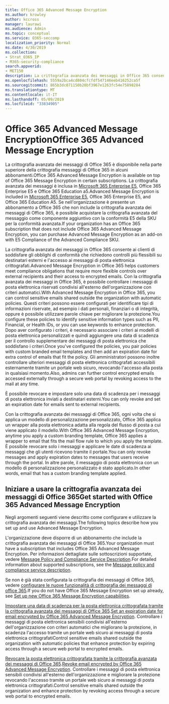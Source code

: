 ```yaml
---
title: Office 365 Advanced Message Encryption
ms.author: krowley
author: kccross
manager: laurawi
ms.audience: Admin
ms.topic: conceptual
ms.service: O365-seccomp
localization_priority: Normal
ms.date: 4/30/2019
ms.collection:
- Strat_O365_IP
- M365-security-compliance
search.appverid:
- MET150
description: La crittografia avanzata dei messaggi in Office 365 consente alle organizzazioni di soddisfare gli obblighi di conformità abilitando gli amministratori a scadere e revocare l'accesso tramite un portale Web di Office 365 ai messaggi di posta elettronica crittografati.
ms.openlocfilehash: 5559a2bca4cd804cfcfdf547146eeb416252ca5f
ms.sourcegitcommit: 865b3dc071150b20bf3967e1263fc54e75898284
ms.translationtype: MT
ms.contentlocale: it-IT
ms.lasthandoff: 05/09/2019
ms.locfileid: "33834905"
---
```

# <a name="office-365-advanced-message-encryption"></a><span data-ttu-id="73ca3-103">Office 365 Advanced Message Encryption</span><span class="sxs-lookup"><span data-stu-id="73ca3-103">Office 365 Advanced Message Encryption</span></span>

<span data-ttu-id="73ca3-104">La crittografia avanzata dei messaggi di Office 365 è disponibile nella parte superiore della crittografia messaggi di Office 365 in alcuni abbonamenti.</span><span class="sxs-lookup"><span data-stu-id="73ca3-104">Office 365 Advanced Message Encryption is available on top of Office 365 Message Encryption in certain subscriptions.</span></span> <span data-ttu-id="73ca3-105">La crittografia avanzata dei messaggi è inclusa in [Microsoft 365 Enterprise E5](https://www.microsoft.com/microsoft-365/enterprise/home), Office 365 Enterprise E5 e Office 365 Education a5.</span><span class="sxs-lookup"><span data-stu-id="73ca3-105">Advanced Message Encryption is included in [Microsoft 365 Enterprise E5](https://www.microsoft.com/microsoft-365/enterprise/home), Office 365 Enterprise E5, and Office 365 Education A5.</span></span> <span data-ttu-id="73ca3-106">Se nell'organizzazione è presente un abbonamento a Office 365 che non include la crittografia avanzata dei messaggi di Office 365, è possibile acquistare la crittografia avanzata del messaggio come componente aggiuntivo con la conformità E5 della SKU per la conformità avanzata.</span><span class="sxs-lookup"><span data-stu-id="73ca3-106">If your organization has an Office 365 subscription that does not include Office 365 Advanced Message Encryption, you can purchase Advanced Message Encryption as an add-on with E5 Compliance of the Advanced Compliance SKU.</span></span>

<span data-ttu-id="73ca3-107">La crittografia avanzata dei messaggi in Office 365 consente ai clienti di soddisfare gli obblighi di conformità che richiedono controlli più flessibili su destinatari esterni e l'accesso ai messaggi di posta elettronica crittografati.</span><span class="sxs-lookup"><span data-stu-id="73ca3-107">Advanced Message Encryption in Office 365 helps customers meet compliance obligations that require more flexible controls over external recipients and their access to encrypted emails.</span></span> <span data-ttu-id="73ca3-108">Con la crittografia avanzata dei messaggi in Office 365, è possibile controllare i messaggi di posta elettronica riservati condivisi all'esterno dell'organizzazione con criteri automatici.</span><span class="sxs-lookup"><span data-stu-id="73ca3-108">With Advanced Message Encryption in Office 365, you can control sensitive emails shared outside the organization with automatic policies.</span></span> <span data-ttu-id="73ca3-109">Questi criteri possono essere configurati per identificare tipi di informazioni riservate, ad esempio i dati personali, finanziari o di integrità, oppure è possibile utilizzare parole chiave per migliorare la protezione.</span><span class="sxs-lookup"><span data-stu-id="73ca3-109">You configure these policies to identify sensitive information types such as PII, Financial, or Health IDs, or you can use keywords to enhance protection.</span></span> <span data-ttu-id="73ca3-110">Dopo aver configurato i criteri, è necessario associare i criteri ai modelli di posta elettronica personalizzati e quindi aggiungere una data di scadenza per il controllo supplementare dei messaggi di posta elettronica che soddisfano i criteri.</span><span class="sxs-lookup"><span data-stu-id="73ca3-110">Once you've configured the policies, you pair policies with custom branded email templates and then add an expiration date for extra control of emails that fit the policy.</span></span> <span data-ttu-id="73ca3-111">Gli amministratori possono inoltre controllare ulteriori messaggi di posta elettronica crittografati accessibili esternamente tramite un portale web sicuro, revocando l'accesso alla posta in qualsiasi momento.</span><span class="sxs-lookup"><span data-stu-id="73ca3-111">Also, admins can further control encrypted emails accessed externally through a secure web portal by revoking access to the mail at any time.</span></span>

<span data-ttu-id="73ca3-112">È possibile revocare e impostare solo una data di scadenza per i messaggi di posta elettronica inviati a destinatari esterni.</span><span class="sxs-lookup"><span data-stu-id="73ca3-112">You can only revoke and set an expiration date for emails sent to external recipients.</span></span>

<span data-ttu-id="73ca3-113">Con la crittografia avanzata dei messaggi di Office 365, ogni volta che si applica un modello di personalizzazione personalizzato, Office 365 applica un wrapper alla posta elettronica adatta alla regola del flusso di posta a cui viene applicato il modello.</span><span class="sxs-lookup"><span data-stu-id="73ca3-113">With Office 365 Advanced Message Encryption, anytime you apply a custom branding template, Office 365 applies a wrapper to email that fits the mail flow rule to which you apply the template.</span></span> <span data-ttu-id="73ca3-114">È possibile revocare solo i messaggi e applicare le date di scadenza ai messaggi che gli utenti ricevono tramite il portale.</span><span class="sxs-lookup"><span data-stu-id="73ca3-114">You can only revoke messages and apply expiration dates to messages that users receive through the portal.</span></span> <span data-ttu-id="73ca3-115">In altre parole, il messaggio di posta elettronica con un modello di personalizzazione personalizzato è stato applicato.</span><span class="sxs-lookup"><span data-stu-id="73ca3-115">In other words, email that has a custom branding template applied.</span></span>

## <a name="get-started-with-office-365-advanced-message-encryption"></a><span data-ttu-id="73ca3-116">Iniziare a usare la crittografia avanzata dei messaggi di Office 365</span><span class="sxs-lookup"><span data-stu-id="73ca3-116">Get started with Office 365 Advanced Message Encryption</span></span>

<span data-ttu-id="73ca3-117">Negli argomenti seguenti viene descritto come configurare e utilizzare la crittografia avanzata dei messaggi.</span><span class="sxs-lookup"><span data-stu-id="73ca3-117">The following topics describe how you set up and use Advanced Message Encryption.</span></span>

<span data-ttu-id="73ca3-118">L'organizzazione deve disporre di un abbonamento che include la crittografia avanzata dei messaggi di Office 365.</span><span class="sxs-lookup"><span data-stu-id="73ca3-118">Your organization must have a subscription that includes Office 365 Advanced Message Encryption.</span></span> <span data-ttu-id="73ca3-119">Per informazioni dettagliate sulle sottoscrizioni supportate, vedere [Message Policy and Compliance Service Description](https://docs.microsoft.com/en-us/office365/servicedescriptions/exchange-online-service-description/message-policy-and-compliance).</span><span class="sxs-lookup"><span data-stu-id="73ca3-119">For detailed information about supported subscriptions, see the [Message policy and compliance service description](https://docs.microsoft.com/en-us/office365/servicedescriptions/exchange-online-service-description/message-policy-and-compliance).</span></span>

<span data-ttu-id="73ca3-120">Se non è già stata configurata la crittografia dei messaggi di Office 365, vedere [configurare le nuove funzionalità di crittografia dei messaggi di office 365](set-up-new-message-encryption-capabilities.md).</span><span class="sxs-lookup"><span data-stu-id="73ca3-120">If you do not have Office 365 Message Encryption set up already, see [Set up new Office 365 Message Encryption capabilities](set-up-new-message-encryption-capabilities.md).</span></span>

<span data-ttu-id="73ca3-121">[Impostare una data di scadenza per la posta elettronica crittografata tramite la crittografia avanzata dei messaggi di Office 365](ome-advanced-expiration.md).</span><span class="sxs-lookup"><span data-stu-id="73ca3-121">[Set an expiration date for email encrypted by Office 365 Advanced Message Encryption](ome-advanced-expiration.md).</span></span> <span data-ttu-id="73ca3-122">Controllare i messaggi di posta elettronica sensibili condivisi all'esterno dell'organizzazione con criteri automatici che migliorano la protezione, in scadenza l'accesso tramite un portale web sicuro ai messaggi di posta elettronica crittografati</span><span class="sxs-lookup"><span data-stu-id="73ca3-122">Control sensitive emails shared outside the organization with automatic policies that enhance protection by expiring access through a secure web portal to encrypted emails.</span></span>

<span data-ttu-id="73ca3-123">[Revocare la posta elettronica crittografata tramite la crittografia avanzata dei messaggi di Office 365](revoke-ome-encrypted-mail.md).</span><span class="sxs-lookup"><span data-stu-id="73ca3-123">[Revoke email encrypted by Office 365 Advanced Message Encryption](revoke-ome-encrypted-mail.md).</span></span> <span data-ttu-id="73ca3-124">Controllare i messaggi di posta elettronica sensibili condivisi all'esterno dell'organizzazione e migliorare la protezione revocando l'accesso tramite un portale web sicuro ai messaggi di posta elettronica crittografati.</span><span class="sxs-lookup"><span data-stu-id="73ca3-124">Control sensitive emails shared outside the organization and enhance protection by revoking access through a secure web portal to encrypted emails.</span></span>  